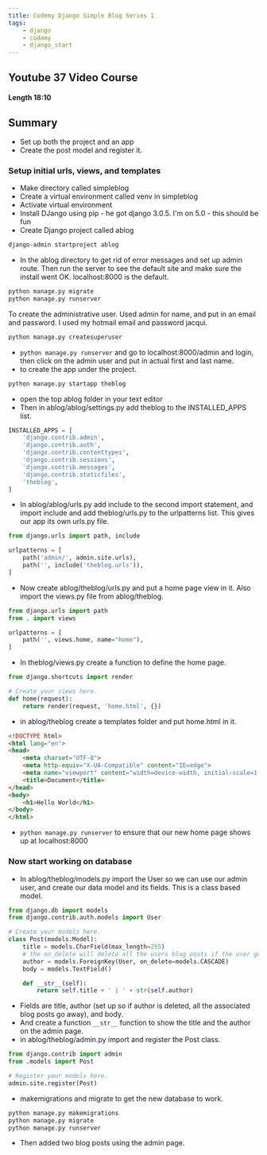 ```yaml
---
title: Codemy Django Simple Blog Series 1
tags:
    - django
    - codemy
    - django_start
---
```

## Youtube 37 Video Course

#### Length 18:10 

## Summary

- Set up both the project and an app
- Create the post model and register it.

### Setup initial urls, views, and templates

- Make directory called simpleblog
- Create a virtual environment called venv in simpleblog 
- Activate virtual environment
- Install DJango using pip - he got django 3.0.5. I'm on 5.0 - this should be fun
- Create Django project called ablog 
``` bash
django-admin startproject ablog
```
- In the ablog directory to get rid of error messages and set up admin route. Then run the server to see the default site and make sure the install went OK. localhost:8000 is the default.
``` bash
python manage.py migrate
python manage.py runserver
```  
To create the administrative user. Used admin for name, and put in an email and password. I used my hotmail email and password jacqui.
``` bash 
python manage.py createsuperuser
```

- `python manage.py runserver` and go to localhost:8000/admin and login, then click on the admin user and put in actual first and last name.
- to create the app under the project.
``` bash
python manage.py startapp theblog
``` 
- open the top ablog folder in your text editor
- Then in ablog/ablog/settings.py add theblog to the INSTALLED_APPS list.
``` python
INSTALLED_APPS = [
    'django.contrib.admin',
    'django.contrib.auth',
    'django.contrib.contenttypes',
    'django.contrib.sessions',
    'django.contrib.messages',
    'django.contrib.staticfiles',
    'theblog',
]
```
- In ablog/ablog/urls.py add include to the second import statement, and import include and add theblog/urls.py to the urlpatterns list. This gives our app its own urls.py file.
``` python
from django.urls import path, include

urlpatterns = [
    path('admin/', admin.site.urls),
    path('', include('theblog.urls')),
]
```
- Now create ablog/theblog/urls.py and put a home page view in it. Also import the views.py file from ablog/theblog.
``` python
from django.urls import path
from . import views

urlpatterns = [
    path('', views.home, name="home"),
]
```
- In theblog/views.py create a function to define the home page.
``` python
from django.shortcuts import render

# Create your views here.
def home(request):
    return render(request, 'home.html', {})
```
- in ablog/theblog create a templates folder and put home.html in it.
``` html
<!DOCTYPE html>
<html lang="en">
<head>
    <meta charset="UTF-8">
    <meta http-equiv="X-UA-Compatible" content="IE=edge">
    <meta name="viewport" content="width=device-width, initial-scale=1.0">
    <title>Document</title>
</head>
<body>
    <h1>Hello World</h1>
</body>
</html>
```
- `python manage.py runserver` to ensure that our new home page shows up at localhost:8000

### Now start working on database

- In ablog/theblog/models.py import the User so we can use our admin user, and create our data model and its fields. This is a class based model.
``` python
from django.db import models
from django.contrib.auth.models import User 

# Create your models here.
class Post(models.Model):
    title = models.CharField(max_length=255)
    # the on_delete will delete all the users blog posts if the user gets deleted.
    author = models.ForeignKey(User, on_delete=models.CASCADE)
    body = models.TextField()

    def __str__(self):
        return self.title + ' | ' + str(self.author)


```
- Fields are title, author (set up so if author is deleted, all the associated blog posts go away), and body.
- And create a function `__str__`  function to show the title and the author on the admin page.
- in ablog/theblog/admin.py import and register the Post class.
``` python
from django.contrib import admin
from .models import Post

# Register your models here.
admin.site.register(Post)
```
- makemigrations and migrate to get the new database to work.
``` bash
python manage.py makemigrations
python manage.py migrate
python manage.py runserver
```  
- Then added two blog posts using the admin page.
